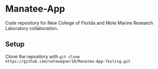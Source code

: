 # Manatee-App

Code repository for New College of Florida and Mote Marine Research Laboratory collaboration.

## Setup

Clone the repository with `git clone https://github.com/natewagner10/Manatee-App-Testing.git`
